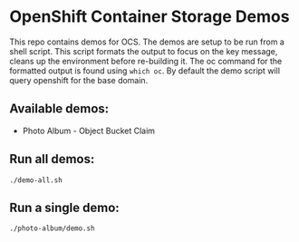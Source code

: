 # OpenShift Container Storage Demos
This repo contains demos for OCS. The demos are setup to be run from a shell script. 
This script formats the output to focus on the key message, cleans up the environment before re-building it.
The oc command for the formatted output is found using `which oc`.
By default the demo script will query openshift for the base domain.

## Available demos:
* Photo Album - Object Bucket Claim

## Run all demos:
`./demo-all.sh`

## Run a single demo:
`./photo-album/demo.sh`
